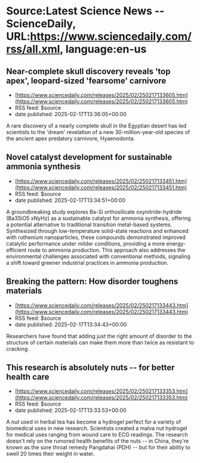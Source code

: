 # Source:Latest Science News -- ScienceDaily, URL:https://www.sciencedaily.com/rss/all.xml, language:en-us

## Near-complete skull discovery reveals 'top apex', leopard-sized 'fearsome' carnivore
 - [https://www.sciencedaily.com/releases/2025/02/250217133605.htm](https://www.sciencedaily.com/releases/2025/02/250217133605.htm)
 - RSS feed: $source
 - date published: 2025-02-17T13:36:05+00:00

A rare discovery of a nearly complete skull in the Egyptian desert has led scientists to the 'dream' revelation of a new 30-million-year-old species of the ancient apex predatory carnivore, Hyaenodonta.

## Novel catalyst development for sustainable ammonia synthesis
 - [https://www.sciencedaily.com/releases/2025/02/250217133451.htm](https://www.sciencedaily.com/releases/2025/02/250217133451.htm)
 - RSS feed: $source
 - date published: 2025-02-17T13:34:51+00:00

A groundbreaking study explores Ba-Si orthosilicate oxynitride-hydride (Ba3SiO5 xNyHz) as a sustainable catalyst for ammonia synthesis, offering a potential alternative to traditional transition metal-based systems. Synthesized through low-temperature solid-state reactions and enhanced with ruthenium nanoparticles, these compounds demonstrated improved catalytic performance under milder conditions, providing a more energy-efficient route to ammonia production. This approach also addresses the environmental challenges associated with conventional methods, signaling a shift toward greener industrial practices in ammonia production.

## Breaking the pattern: How disorder toughens materials
 - [https://www.sciencedaily.com/releases/2025/02/250217133443.htm](https://www.sciencedaily.com/releases/2025/02/250217133443.htm)
 - RSS feed: $source
 - date published: 2025-02-17T13:34:43+00:00

Researchers have found that adding just the right amount of disorder to the structure of certain materials can make them more than twice as resistant to cracking.

## This research is absolutely nuts -- for better health care
 - [https://www.sciencedaily.com/releases/2025/02/250217133353.htm](https://www.sciencedaily.com/releases/2025/02/250217133353.htm)
 - RSS feed: $source
 - date published: 2025-02-17T13:33:53+00:00

A nut used in herbal tea has become a hydrogel perfect for a variety of biomedical uses in new research. Scientists created a malva nut hydrogel for medical uses ranging from wound care to ECG readings. The research doesn't rely on the rumored health benefits of the nuts -- in China, they're known as the sore throat remedy Pangdahai (PDH) -- but for their ability to swell 20 times their weight in water.

